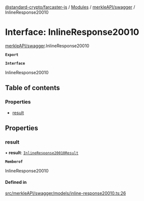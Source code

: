 [@standard-crypto/farcaster-js](../README.md) / [Modules](../modules.md) / [merkleAPI/swagger](../modules/merkleAPI_swagger.md) / InlineResponse20010

# Interface: InlineResponse20010

[merkleAPI/swagger](../modules/merkleAPI_swagger.md).InlineResponse20010

**`Export`**

**`Interface`**

InlineResponse20010

## Table of contents

### Properties

- [result](merkleAPI_swagger.InlineResponse20010.md#result)

## Properties

### result

• **result**: [`InlineResponse20010Result`](merkleAPI_swagger.InlineResponse20010Result.md)

**`Memberof`**

InlineResponse20010

#### Defined in

[src/merkleAPI/swagger/models/inline-response20010.ts:26](https://github.com/standard-crypto/farcaster-js/blob/main/src/merkleAPI/swagger/models/inline-response20010.ts#L26)
